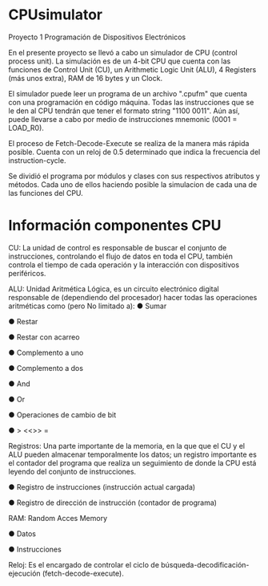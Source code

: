 # CPUsimulator
Proyecto 1 Programación de Dispositivos Electrónicos

En el presente proyecto se llevó a cabo un simulador de CPU (control process unit). La simulación es de un 4-bit CPU que cuenta con las funciones de Control Unit (CU), un Arithmetic Logic Unit (ALU), 4 Registers (más unos extra), RAM de 16 bytes y un Clock.

El simulador puede leer un programa de un archivo ".cpufm" que cuenta con una programación en código máquina. Todas las instrucciones que se le den al CPU tendrán que tener el formato string "1100 0011". Aún así, puede llevarse a cabo por medio de instrucciones mnemonic (0001 = LOAD_R0).

El proceso de Fetch-Decode-Execute se realiza de la manera más rápida posible. Cuenta con un reloj de 0.5 determinado que indica la frecuencia del instruction-cycle. 

Se dividió el programa por módulos y clases con sus respectivos atributos y métodos. Cada uno de ellos haciendo posible la simulacion de cada una de las funciones del CPU. 
 
 

# Información componentes CPU
CU: La unidad de control es responsable de buscar el conjunto de instrucciones, controlando el flujo de datos en toda el CPU, también controla el tiempo de cada operación y la interacción con dispositivos periféricos.

ALU: Unidad Aritmética Lógica, es un circuito electrónico digital responsable de (dependiendo del procesador) hacer todas las operaciones aritméticas como (pero No limitado a):
● Sumar

● Restar

● Restar con acarreo

● Complemento a uno

● Complemento a dos

● And

● Or

● Operaciones de cambio de bit

● > <<>> =

Registros: Una parte importante de la memoria, en la que que el CU y el ALU pueden almacenar temporalmente los datos; un registro importante es el contador del programa que realiza un seguimiento de donde la CPU está leyendo del conjunto de instrucciones.

● Registro de instrucciones (instrucción actual cargada)

● Registro de dirección de instrucción (contador de programa)

RAM: Random Acces Memory

● Datos

● Instrucciones

Reloj: Es el encargado de controlar el ciclo de búsqueda-decodificación-ejecución (fetch-decode-execute).
